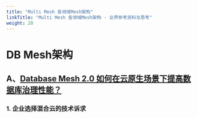 ```yaml
---
title: "Multi Mesh 各领域Mesh架构"
linkTitle: "Multi Mesh 各领域Mesh架构 - 业界参考资料与思考"
weight: 20
---
```


# DB Mesh架构

## A、[Database Mesh 2.0 如何在云原生场景下提高数据库治理性能？](https://www.infoq.cn/article/6T0SKldyjbU2ecDcujGW)

### 1. 企业选择混合云的技术诉求
